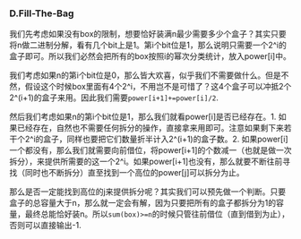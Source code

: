 ### D.Fill-The-Bag

我们先考虑如果没有box的限制，想要恰好装满n最少需要多少个盒子？其实只要将n做二进制分解，看有几个bit上是1。第i个bit位是1，那么说明只需要一个2^i的盒子即可。所以我们必然会把所有的box按照i的幂次分类统计，放入power[i]中。

我们考虑如果n的第i个bit位是0，那么皆大欢喜，似乎我们不需要做什么。但是不然，假设这个时候box里面有4个2^i，不用岂不是可惜了？这4个盒子可以冲抵2个2^(i+1)的盒子来用。因此我们需要```power[i+1]+=power[i]/2```.

然后我们考虑如果n的第i个bit位是1，那么我们就看power[i]是否已经存在。1. 如果已经存在，自然也不需要任何拆分的操作，直接拿来用即可。注意如果剩下来若干个2^i的盒子，同样也要把它们数量折半计入2^(i+1)的盒子数。2. 如果power[i]一个都没有，那么我们就需要向前借位，将power[i+1]的个数减一（也就是做一次拆分），来提供所需要的这一个2^i。如果power[i+1]也没有，那么就要不断往前寻找（同时也不断拆分）直至找到一个高位的power[j]可以拆分为止。

那么是否一定能找到高位的j来提供拆分呢？其实我们可以预先做一个判断。只要盒子的总容量大于n，那么就一定会有解，因为只要把所有的盒子都拆分为1的容量，最终总能恰好装n。所以```sum(box)>=n```的时候只管往前借位（直到借到为止），否则可以直接输出-1.
